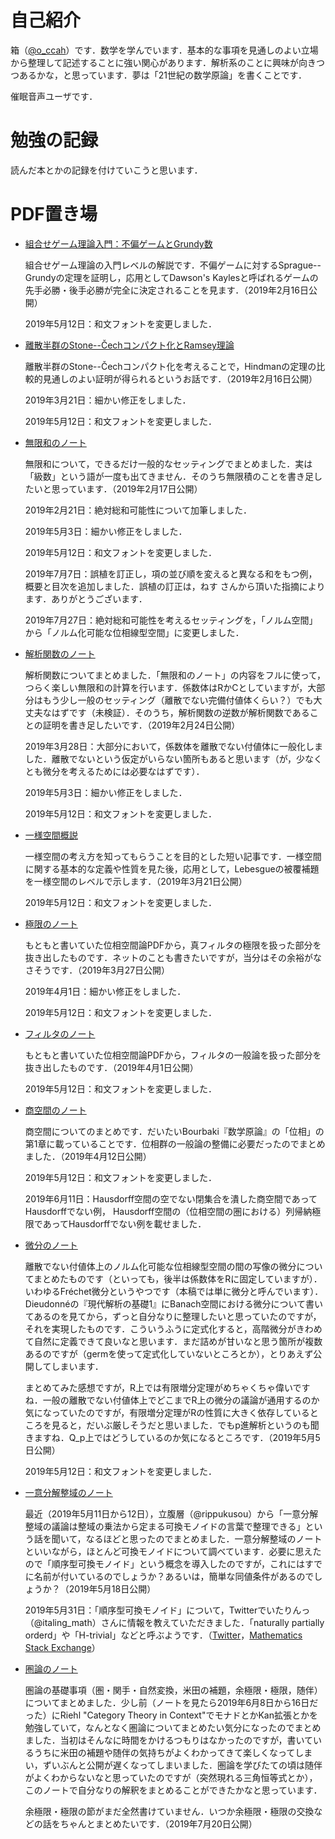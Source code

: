 # 自己紹介

箱（[@o_ccah](https://twitter.com/o_ccah/)）です．数学を学んでいます．基本的な事項を見通しのよい立場から整理して記述することに強い関心があります．解析系のことに興味が向きつつあるかな，と思っています．夢は「21世紀の数学原論」を書くことです．

催眠音声ユーザです．


# 勉強の記録

読んだ本とかの記録を付けていこうと思います．


# PDF置き場

* [組合せゲーム理論入門：不偏ゲームとGrundy数](docs/cgt-20190512.pdf)

  組合せゲーム理論の入門レベルの解説です．不偏ゲームに対するSprague--Grundyの定理を証明し，応用としてDawson's Kaylesと呼ばれるゲームの先手必勝・後手必勝が完全に決定されることを見ます．（2019年2月16日公開）

  2019年5月12日：和文フォントを変更しました．

* [離散半群のStone--Čechコンパクト化とRamsey理論](docs/hindman-20190512.pdf)

  離散半群のStone--Čechコンパクト化を考えることで，Hindmanの定理の比較的見通しのよい証明が得られるというお話です．（2019年2月16日公開）

  2019年3月21日：細かい修正をしました．

  2019年5月12日：和文フォントを変更しました．

* [無限和のノート](docs/infinite-sum-20190727.pdf)

  無限和について，できるだけ一般的なセッティングでまとめました．実は「級数」という語が一度も出てきません．そのうち無限積のことを書き足したいと思っています．（2019年2月17日公開）

  2019年2月21日：絶対総和可能性について加筆しました．

  2019年5月3日：細かい修正をしました．

  2019年5月12日：和文フォントを変更しました．

  2019年7月7日：誤植を訂正し，項の並び順を変えると異なる和をもつ例，概要と目次を追加しました．誤植の訂正は，ねす さんから頂いた指摘によります．ありがとうございます．

  2019年7月27日：絶対総和可能性を考えるセッティングを，「ノルム空間」から「ノルム化可能な位相線型空間」に変更しました．

* [解析関数のノート](docs/analytic-function-20190512.pdf)

  解析関数についてまとめました．「無限和のノート」の内容をフルに使って，つらく楽しい無限和の計算を行います．係数体はRかCとしていますが，大部分はもう少し一般のセッティング（離散でない完備付値体くらい？）でも大丈夫なはずです（未検証）．そのうち，解析関数の逆数が解析関数であることの証明を書き足したいです．（2019年2月24日公開）

  2019年3月28日：大部分において，係数体を離散でない付値体に一般化しました．離散でないという仮定がいらない箇所もあると思います（が，少なくとも微分を考えるためには必要なはずです）．

  2019年5月3日：細かい修正をしました．

  2019年5月12日：和文フォントを変更しました．

* [一様空間概説](docs/uniform-intro-20190512.pdf)

  一様空間の考え方を知ってもらうことを目的とした短い記事です．一様空間に関する基本的な定義や性質を見た後，応用として，Lebesgueの被覆補題を一様空間のレベルで示します．（2019年3月21日公開）

  2019年5月12日：和文フォントを変更しました．

* [極限のノート](docs/limit-20190512.pdf)

  もともと書いていた位相空間論PDFから，真フィルタの極限を扱った部分を抜き出したものです．ネットのことも書きたいですが，当分はその余裕がなさそうです．（2019年3月27日公開）

  2019年4月1日：細かい修正をしました．

  2019年5月12日：和文フォントを変更しました．

* [フィルタのノート](docs/filter-20190512.pdf)

  もともと書いていた位相空間論PDFから，フィルタの一般論を扱った部分を抜き出したものです．（2019年4月1日公開）

  2019年5月12日：和文フォントを変更しました．

* [商空間のノート](docs/quotient-space-20190611.pdf)

  商空間についてのまとめです．だいたいBourbaki『数学原論』の「位相」の第1章に載っていることです．位相群の一般論の整備に必要だったのでまとめました．（2019年4月12日公開）

  2019年5月12日：和文フォントを変更しました．

  2019年6月11日：Hausdorff空間の空でない閉集合を潰した商空間であってHausdorffでない例，
  Hausdorff空間の（位相空間の圏における）列帰納極限であってHausdorffでない例を載せました．

* [微分のノート](docs/differentiation-20190512.pdf)

  離散でない付値体上のノルム化可能な位相線型空間の間の写像の微分についてまとめたものです（といっても，後半は係数体をRに固定していますが）．いわゆるFréchet微分というやつです（本稿では単に微分と呼んでいます）．Dieudonnéの『現代解析の基礎1』にBanach空間における微分について書いてあるのを見てから，ずっと自分なりに整理したいと思っていたのですが，それを実現したものです．こういうふうに定式化すると，高階微分がきわめて自然に定義できて良いなと思います．まだ詰めが甘いなと思う箇所が複数あるのですが（germを使って定式化していないところとか），とりあえず公開してしまいます．
  
  まとめてみた感想ですが，R上では有限増分定理がめちゃくちゃ偉いですね．一般の離散でない付値体上でどこまでR上の微分の議論が通用するのか気になっていたのですが，有限増分定理がRの性質に大きく依存しているところを見ると，だいぶ厳しそうだと思いました．でもp進解析というのも聞きますね．Q_p上ではどうしているのか気になるところです．（2019年5月5日公開）

  2019年5月12日：和文フォントを変更しました．

* [一意分解整域のノート](docs/ufd-20190518.pdf)

  最近（2019年5月11日から12日），立腹層（@rippukusou）から「一意分解整域の議論は整域の乗法から定まる可換モノイドの言葉で整理できる」という話を聞いて，なるほどと思ったのでまとめました．一意分解整域のノートといいながら，ほとんど可換モノイドについて調べています．必要に思えたので「順序型可換モノイド」という概念を導入したのですが，これにはすでに名前が付いているのでしょうか？あるいは，簡単な同値条件があるのでしょうか？（2019年5月18日公開）

  2019年5月31日：「順序型可換モノイド」について，Twitterでいたりんっ（@italing_math）さんに情報を教えていただきました．「naturally partially orderd」や「H-trivial」などと呼ぶようです．（[Twitter](https://twitter.com/italing_math/status/1130250214835490817)，[Mathematics Stack Exchange](https://math.stackexchange.com/questions/857903/is-there-a-name-for-those-commutative-monoids-in-which-the-divisibility-order-is)）

* [圏論のノート](docs/category-20190720.pdf)

  圏論の基礎事項（圏・関手・自然変換，米田の補題，余極限・極限，随伴）についてまとめました．少し前（ノートを見たら2019年6月8日から16日だった）にRiehl "Category Theory in Context"でモナドとかKan拡張とかを勉強していて，なんとなく圏論についてまとめたい気分になったのでまとめました．当初はそんなに時間をかけるつもりはなかったのですが，書いているうちに米田の補題や随伴の気持ちがよくわかってきて楽しくなってしまい，ずいぶんと公開が遅くなってしまいました．圏論を学びたての頃は随伴がよくわからないなと思っていたのですが（突然現れる三角恒等式とか），このノートで自分なりの解釈をまとめることができたかなと思っています．
  
  余極限・極限の節がまだ全然書けていません．いつか余極限・極限の交換などの話をちゃんとまとめたいです．（2019年7月20日公開）

